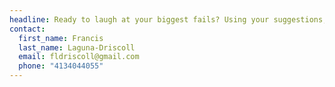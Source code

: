 ```yaml
---
headline: Ready to laugh at your biggest fails? Using your suggestions, we'll turn your flops into improvised scenes.
contact:
  first_name: Francis
  last_name: Laguna-Driscoll
  email: fldriscoll@gmail.com
  phone: "4134044055"
---
```

